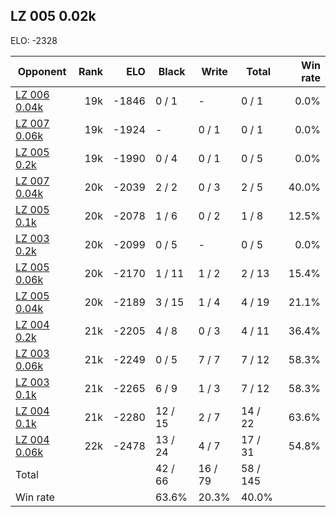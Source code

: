 ## LZ 005 0.02k ##

ELO: -2328

Opponent | Rank | ELO | Black | Write | Total | Win rate
---------|-----:|----:|-------|-------|-------|-------:
[LZ 006 0.04k](LZ%20006%200.04k.md) | 19k | -1846 | 0 / 1 | - | 0 / 1 | 0.0%
[LZ 007 0.06k](LZ%20007%200.06k.md) | 19k | -1924 | - | 0 / 1 | 0 / 1 | 0.0%
[LZ 005 0.2k](LZ%20005%200.2k.md) | 19k | -1990 | 0 / 4 | 0 / 1 | 0 / 5 | 0.0%
[LZ 007 0.04k](LZ%20007%200.04k.md) | 20k | -2039 | 2 / 2 | 0 / 3 | 2 / 5 | 40.0%
[LZ 005 0.1k](LZ%20005%200.1k.md) | 20k | -2078 | 1 / 6 | 0 / 2 | 1 / 8 | 12.5%
[LZ 003 0.2k](LZ%20003%200.2k.md) | 20k | -2099 | 0 / 5 | - | 0 / 5 | 0.0%
[LZ 005 0.06k](LZ%20005%200.06k.md) | 20k | -2170 | 1 / 11 | 1 / 2 | 2 / 13 | 15.4%
[LZ 005 0.04k](LZ%20005%200.04k.md) | 20k | -2189 | 3 / 15 | 1 / 4 | 4 / 19 | 21.1%
[LZ 004 0.2k](LZ%20004%200.2k.md) | 21k | -2205 | 4 / 8 | 0 / 3 | 4 / 11 | 36.4%
[LZ 003 0.06k](LZ%20003%200.06k.md) | 21k | -2249 | 0 / 5 | 7 / 7 | 7 / 12 | 58.3%
[LZ 003 0.1k](LZ%20003%200.1k.md) | 21k | -2265 | 6 / 9 | 1 / 3 | 7 / 12 | 58.3%
[LZ 004 0.1k](LZ%20004%200.1k.md) | 21k | -2280 | 12 / 15 | 2 / 7 | 14 / 22 | 63.6%
[LZ 004 0.06k](LZ%20004%200.06k.md) | 22k | -2478 | 13 / 24 | 4 / 7 | 17 / 31 | 54.8%
Total | | | 42 / 66 | 16 / 79 | 58 / 145 | 
Win rate| | | 63.6% | 20.3% | 40.0% | 
